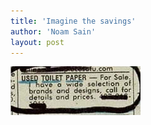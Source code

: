 ```yaml
---
title: 'Imagine the savings'
author: 'Noam Sain'
layout: post
---
```


![used toilet paper](/assets/2013/2013-04-20100503.jpg "Used toilet paper")
